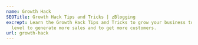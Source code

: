 ```yaml
---
name: Growth Hack
SEOTitle: Growth Hack Tips and Tricks | zBlogging
excrept: Learn the Growth Hack Tips and Tricks to grow your business to the next
  level to generate more sales and to get more customers.
url: growth-hack
---
```

